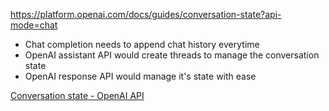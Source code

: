 https://platform.openai.com/docs/guides/conversation-state?api-mode=chat

- Chat completion needs to append chat history everytime
- OpenAI assistant API would create threads to manage the conversation state
- OpenAI response API would manage it's state  with ease

[Conversation state - OpenAI API](https://platform.openai.com/docs/guides/conversation-state?api-mode=chat)